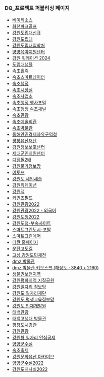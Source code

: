

<h3>DQ_프로젝트 퍼블리싱 페이지</h3>
<ul>
  <li><a href="basic" target="_blank">베이직소스</a></li>
  <li><a href="golf/" target="_blank">화천파크골프</a></li>
  <li><a href="gwu/indexNew.html" target="_blank">강원도립대신규</a></li>
  <li><a href="gwu" target="_blank">강원도립대</a></li>
  <li><a href="enter" target="_blank">강원도립대입학처</a></li>
  <li><a href="childcare" target="_blank">양양육아지원센터</a></li>
  <li><a href="worknew" target="_blank">강원 워케이션 2024</a></li>
  <li><a href="drd/intro.html" target="_blank">도립대샘플</a></li>
  <li><a href="sokchooffice/index_holic.html" target="_blank">속초홀릭</a></li>
  <li><a href="sokchodata" target="_blank">속초스마트데이터</a></li>
  <li><a href="sokchoportal" target="_blank">속초행정</a></li>
  <li><a href="sokchomayor" target="_blank">속초시장실</a></li>
  <li><a href="sokchooffice" target="_blank">속초사업소</a></li>
  <li><a href="sokchoevent" target="_blank">속초행정 행사포털</a></li>
  <li><a href="sokchochannel" target="_blank">속초행정 속초채널</a></li>
  <li><a href="sokchotour" target="_blank">속초관광</a></li>
  <li><a href="sokchoarthall" target="_blank">속초예술회관</a></li>
  <li><a href="sokchomuseum" target="_blank">속초박물관</a></li>
  <li><a href="efez" target="_blank">동해안권경제자유구역청</a></li>
  <li><a href="heritage" target="_blank">평창유산재단</a></li>
  <li><a href="isc" target="_blank">강원정보보호센터</a></li>
  <li><a href="soldier" target="_blank">제대군인지원센터</a></li>
  <li><a href="youth" target="_blank">디딤돌2배</a></li>
  <li><a href="gwcpn" target="_blank">강원물가정보망</a></li>
  <li><a href="eatof" target="_blank">이토프</a></li>
  <li><a href="contract" target="_blank">강원도 세입세출</a></li>
  <li><a href="worcation" target="_blank">강원워케이션</a></li>
  <li><a href="gwd" target="_blank">강원댁</a></li>
  <li><a href="comz-field" target="_blank">커먼즈필드</a></li>
  <li><a href="gwtour2022" target="_blank">강원관광2022</a></li>
  <li><a href="gwtour-foreign" target="_blank">강원관광2022 - 외국어</a></li>
  <li><a href="gwprovin" target="_blank">강원도청2022</a></li>
  <li><a href="gw-subsite" target="_blank">강원도청-부속사이트</a></li>
  <li><a href="greencity" target="_blank">스마트그린도시-포탈</a></li>
  <li><a href="gwair" target="_blank">스마트그린에어</a></li>
  <li><a href="idq2022/index_list.html" target="_blank">디큐 홈페이지</a></li>
  <li><a href="untan/index_list.html" target="_blank">운탄고도길</a></li>
  <li><a href="sports/index_list.html" target="_blank">고성 강원도민체전</a></li>
  <li><a href="dmz/index_list.html" target="_blank">dmz 박물관</a></li>
  <li><a href="work/index_list.html" target="_blank">dmz 박물관 키오스크 (해상도 : 3840 x 2160)</a></li>
  <li><a href="ecology/index_list.html" target="_blank">생물권보전지역</a></li>
  <li><a href="geopark/index_list.html" target="_blank">강원평화지역 지질공원</a></li>
  <li><a href="gwjob/index_list.html" target="_blank">강원일자리 정보망</a></li>
  <li><a href="foundation/index_list.html" target="_blank">강원도 일자리재단</a></li>
  <li><a href="eroom/index_list.html" target="_blank">강원도 평생교육정보망</a></li>
  <li><a href="gangwonedu/index_list.html" target="_blank">강원도 인재개발원</a></li>
  <li><a href="tour/index_list.html" target="_blank">태백관광</a></li>
  <li><a href="museum/index_list.html" target="_blank">태백고생대 박물관</a></li>
  <li><a href="urban/index_list.html" target="_blank">평창도시경관</a></li>
  <li><a href="gwtour/index_list.html" target="_blank">강원관광</a></li>
  <li><a href="job/index_list.html" target="_blank">강원형 일자리 안심공제</a></li>
  <li><a href="new_mayor/index_list.html" target="_blank">양양군수실</a></li>
  <li><a href="sokchofestival/index_list.html" target="_blank">속초축제</a></li>
  <li><a href="culture/index_list.html" target="_blank">강원문화유산 아카이브</a></li>
  <li><a href="mayor2022/index_list.html" target="_blank">양양군수실2022</a></li>
  <li><a href="governor/index_list.html" target="_blank">강원도지사실2022</a></li>
</ul>
